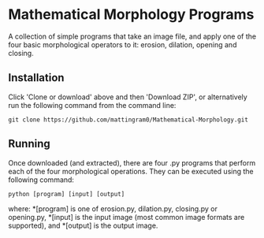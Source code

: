 # Mathematical Morphology Programs
A collection of simple programs that take an image file, and apply one of the four basic morphological operators to it: erosion, dilation, opening and closing.

## Installation
Click 'Clone or download' above and then 'Download ZIP', or alternatively run the following command from the command line:

```
git clone https://github.com/mattingram0/Mathematical-Morphology.git
```

## Running
Once downloaded (and extracted), there are four .py programs that perform each of the four morphological operations. They can be executed using the following command:

```
python [program] [input] [output]
```

where:
*\[program\] is one of erosion.py, dilation.py, closing.py or opening.py,
*\[input\] is the input image (most common image formats are supported), and 
*\[output\] is the output image.
